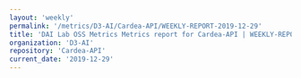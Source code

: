 ```yaml
---
layout: 'weekly'
permalink: '/metrics/D3-AI/Cardea-API/WEEKLY-REPORT-2019-12-29'
title: 'DAI Lab OSS Metrics Metrics report for Cardea-API | WEEKLY-REPORT-2019-12-29'
organization: 'D3-AI'
repository: 'Cardea-API'
current_date: '2019-12-29'
---
```

